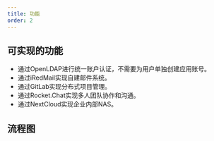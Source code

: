 ```yaml
---
title: 功能
order: 2
---
```


## 可实现的功能

* 通过OpenLDAP进行统一账户认证，不需要为用户单独创建应用账号。
* 通过iRedMail实现自建邮件系统。
* 通过GitLab实现分布式项目管理。
* 通过Rocket.Chat实现多人团队协作和沟通。
* 通过NextCloud实现企业内部NAS。

## 流程图
